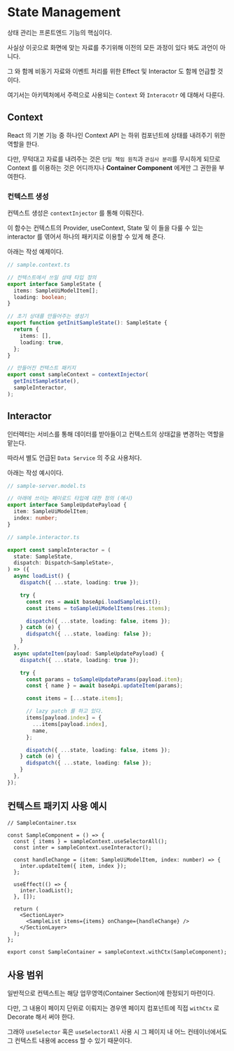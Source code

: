 # State Management

상태 관리는 프론트엔드 기능의 핵심이다.

사실상 이곳으로 화면에 맞는 자료를 주기위해 이전의 모든 과정이 있다 봐도 과언이 아니다.

그 와 함께 비동기 자료와 이벤트 처리를 위한 Effect 및 Interactor 도 함께 언급할 것이다.

여기서는 아키텍처에서 주력으로 사용되는 `Context` 와 `Interacotr` 에 대해서 다룬다.

## Context

React 의 기본 기능 중 하나인 Context API 는 하위 컴포넌트에 상태를 내려주기 위한 역할을 한다.

다만, 무턱대고 자료를 내려주는 것은 `단일 책임 원칙`과 `관심사 분리`를 무시하게 되므로 Context 를 이용하는 것은 어디까지나 **Container Component** 에게만 그 권한을 부여한다.

### 컨텍스트 생성

컨텍스트 생성은 `contextInjector` 를 통해 이뤄진다.

이 함수는 컨텍스트의 Provider, useContext, State 및 이 들을 다룰 수 있는 interactor 를 엮어서 하나의 패키지로 이용할 수 있게 해 준다.

아래는 작성 예제이다.

```ts
// sample.context.ts

// 컨텍스트에서 쓰일 상태 타입 정의
export interface SampleState {
  items: SampleUiModelItem[];
  loading: boolean;
}

// 초기 상대를 만들어주는 생성기
export function getInitSampleState(): SampleState {
  return {
    items: [],
    loading: true,
  };
}

// 만들어진 컨텍스트 패키지
export const sampleContext = contextInjector(
  getInitSampleState(),
  sampleInteractor,
);
```

## Interactor

인터렉터는 서비스를 통해 데이터를 받아들이고 컨텍스트의 상태값을 변경하는 역할을 맡는다.

따라서 별도 언급된 `Data Service` 의 주요 사용처다.

아래는 작성 예시이다.

```ts
// sample-server.model.ts

// 아래에 쓰이는 페이로드 타입에 대한 정의 (예시)
export interface SampleUpdatePayload {
  item: SampleUiModelItem;
  index: number;
}

// sample.interactor.ts

export const sampleInteractor = (
  state: SampleState,
  dispatch: Dispatch<SampleState>,
) => ({
  async loadList() {
    dispatch({ ...state, loading: true });

    try {
      const res = await baseApi.loadSampleList();
      const items = toSampleUiModelItems(res.items);

      dispatch({ ...state, loading: false, items });
    } catch (e) {
      didspatch({ ...state, loading: false });
    }
  },
  async updateItem(payload: SampleUpdatePayload) {
    dispatch({ ...state, loading: true });

    try {
      const params = toSampleUpdateParams(payload.item);
      const { name } = await baseApi.updateItem(params);

      const items = [...state.items];

      // lazy patch 를 하고 있다.
      items[payload.index] = {
        ...items[payload.index],
        name,
      };

      dispatch({ ...state, loading: false, items });
    } catch (e) {
      didspatch({ ...state, loading: false });
    }
  },
});
```

## 컨텍스트 패키지 사용 예시

```tsx
// SampleContainer.tsx

const SampleComponent = () => {
  const { items } = sampleContext.useSelectorAll();
  const inter = sampleContext.useInteractor();

  const handleChange = (item: SampleUiModelItem, index: number) => {
    inter.updateItem({ item, index });
  };

  useEffect(() => {
    inter.loadList();
  }, []);

  return (
    <SectionLayer>
      <SampleList items={items} onChange={handleChange} />
    </SectionLayer>
  );
};

export const SampleContainer = sampleContext.withCtx(SampleComponent);
```

## 사용 범위

일반적으로 컨텍스트는 해당 업무영역(Container Section)에 한정되기 마련이다.

다만, 그 내용이 페이지 단위로 이뤄지는 경우엔 페이지 컴포넌트에 직접 `withCtx` 로 Decorate 해서 써야 한다.

그래야 `useSelector` 혹은 `useSelectorAll` 사용 시 그 페이지 내 어느 컨테이너에서도 그 컨텍스트 내용에 access 할 수 있기 때문이다.
